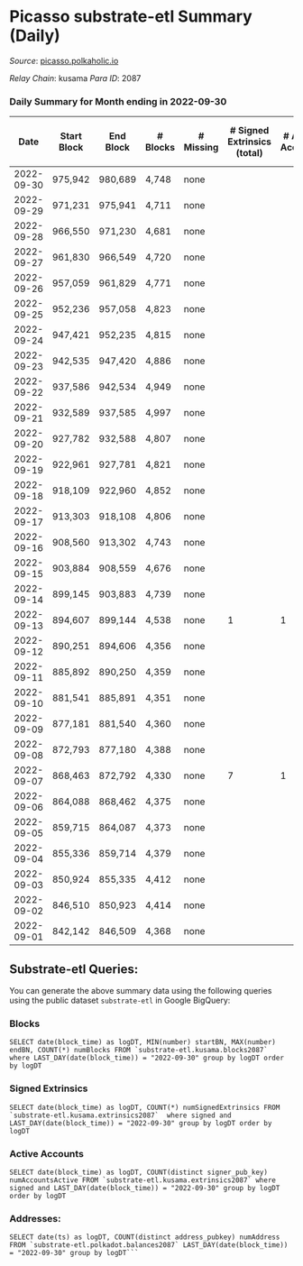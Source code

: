 # Picasso substrate-etl Summary (Daily)

_Source_: [picasso.polkaholic.io](https://picasso.polkaholic.io)

*Relay Chain*: kusama
*Para ID*: 2087



### Daily Summary for Month ending in 2022-09-30


| Date | Start Block | End Block | # Blocks | # Missing | # Signed Extrinsics (total) | # Active Accounts | # Addresses with Balances | # Events | # Transfers | # XCM Transfers In | # XCM Transfers Out |
| ---- | ----------- | --------- | -------- | --------- | --------------------------- | ----------------- | ------------------------- | -------- | ----------- | ------------------ | ------------------- |
| 2022-09-30 | 975,942 | 980,689 | 4,748 | none  |  |  | 18 | 9,498 |   |   |   |
| 2022-09-29 | 971,231 | 975,941 | 4,711 | none  |  |  |  | 9,425 |   |   |   |
| 2022-09-28 | 966,550 | 971,230 | 4,681 | none  |  |  |  | 9,365 |   |   |   |
| 2022-09-27 | 961,830 | 966,549 | 4,720 | none  |  |  |  | 9,442 |   |   |   |
| 2022-09-26 | 957,059 | 961,829 | 4,771 | none  |  |  |  | 9,548 |   |   |   |
| 2022-09-25 | 952,236 | 957,058 | 4,823 | none  |  |  |  | 9,648 |   |   |   |
| 2022-09-24 | 947,421 | 952,235 | 4,815 | none  |  |  |  | 9,633 |   |   |   |
| 2022-09-23 | 942,535 | 947,420 | 4,886 | none  |  |  |  | 9,775 |   |   |   |
| 2022-09-22 | 937,586 | 942,534 | 4,949 | none  |  |  |  | 9,901 |   |   |   |
| 2022-09-21 | 932,589 | 937,585 | 4,997 | none  |  |  |  | 9,996 |   |   |   |
| 2022-09-20 | 927,782 | 932,588 | 4,807 | none  |  |  |  | 9,617 |   |   |   |
| 2022-09-19 | 922,961 | 927,781 | 4,821 | none  |  |  | 18 | 9,645 |   |   |   |
| 2022-09-18 | 918,109 | 922,960 | 4,852 | none  |  |  | 18 | 9,706 |   |   |   |
| 2022-09-17 | 913,303 | 918,108 | 4,806 | none  |  |  | 18 | 9,615 |   |   |   |
| 2022-09-16 | 908,560 | 913,302 | 4,743 | none  |  |  | 18 | 9,489 |   |   |   |
| 2022-09-15 | 903,884 | 908,559 | 4,676 | none  |  |  | 18 | 9,357 |   |   |   |
| 2022-09-14 | 899,145 | 903,883 | 4,739 | none  |  |  | 18 | 9,481 |   |   |   |
| 2022-09-13 | 894,607 | 899,144 | 4,538 | none  | 1 | 1 | 18 | 9,083 |   |   |   |
| 2022-09-12 | 890,251 | 894,606 | 4,356 | none  |  |  | 18 | 8,715 |   |   |   |
| 2022-09-11 | 885,892 | 890,250 | 4,359 | none  |  |  |  | 8,720 |   |   |   |
| 2022-09-10 | 881,541 | 885,891 | 4,351 | none  |  |  |  | 8,705 |   |   |   |
| 2022-09-09 | 877,181 | 881,540 | 4,360 | none  |  |  |  | 8,722 |   |   |   |
| 2022-09-08 | 872,793 | 877,180 | 4,388 | none  |  |  | 18 | 8,779 |   |   |   |
| 2022-09-07 | 868,463 | 872,792 | 4,330 | none  | 7 | 1 | 18 | 8,695 |   |   |   |
| 2022-09-06 | 864,088 | 868,462 | 4,375 | none  |  |  | 18 | 8,752 |   |   |   |
| 2022-09-05 | 859,715 | 864,087 | 4,373 | none  |  |  | 18 | 8,749 |   |   |   |
| 2022-09-04 | 855,336 | 859,714 | 4,379 | none  |  |  | 18 | 8,763 |   |   |   |
| 2022-09-03 | 850,924 | 855,335 | 4,412 | none  |  |  | 18 | 8,827 |   |   |   |
| 2022-09-02 | 846,510 | 850,923 | 4,414 | none  |  |  | 18 | 8,830 |   |   |   |
| 2022-09-01 | 842,142 | 846,509 | 4,368 | none  |  |  | 18 | 8,739 |   |   |   |

## Substrate-etl Queries:
You can generate the above summary data using the following queries using the public dataset `substrate-etl` in Google BigQuery:


### Blocks
```
SELECT date(block_time) as logDT, MIN(number) startBN, MAX(number) endBN, COUNT(*) numBlocks FROM `substrate-etl.kusama.blocks2087`  where LAST_DAY(date(block_time)) = "2022-09-30" group by logDT order by logDT
```


### Signed Extrinsics
```
SELECT date(block_time) as logDT, COUNT(*) numSignedExtrinsics FROM `substrate-etl.kusama.extrinsics2087`  where signed and LAST_DAY(date(block_time)) = "2022-09-30" group by logDT order by logDT
```


### Active Accounts
```
SELECT date(block_time) as logDT, COUNT(distinct signer_pub_key) numAccountsActive FROM `substrate-etl.kusama.extrinsics2087` where signed and LAST_DAY(date(block_time)) = "2022-09-30" group by logDT order by logDT
```


### Addresses:
```
SELECT date(ts) as logDT, COUNT(distinct address_pubkey) numAddress FROM `substrate-etl.polkadot.balances2087` LAST_DAY(date(block_time)) = "2022-09-30" group by logDT```

